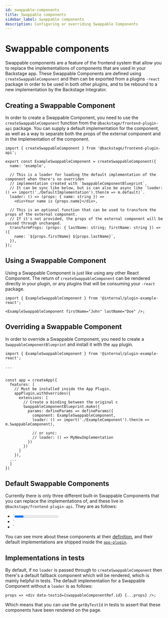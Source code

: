 ```yaml
---
id: swappable-components
title: Swappable components
sidebar_label: Swappable components
description: Configuring or overriding Swappable Components
---
```


# Swappable components

Swappable components are a feature of the frontend system that allow you to replace the implementations of components that are used in your Backstage app.
These Swappable Components are defined using `createSwappableComponent` and then can be exported from a plugins `-react` package in order to be used in both other plugins, and to be rebound to a new implementation by the Backstage Integrator.

## Creating a Swappable Component

In order to create a Swappable Component, you need to use the `createSwappableComponent` function from the `@backstage/frontend-plugin-api` package. You can supply a default implementation for the component, as well as a way to separate both the props of the external component and in the implementation of the component.

```tsx title="in @internal/plugin-example-react"
import { createSwappableComponent } from '@backstage/frontend-plugin-api';

export const ExampleSwappableComponent = createSwappableComponent({
  name: 'example',

  // This is a loader for loading the default implementation of the component when there's no overriden
  // implementation created with `SwappableComponentBlueprint`.
  // It can be sync like below, but is can also be async like `loader: () => import('./DefaultImplementation').then(m => m.default)`.
  loader: () => (props: { name: string }) =>
    <div>Your name is {props.name}</div>,

  // This is an optional function that can be used to transform the props of the external component.
  // If it's not provided, the props of the external component will be passed through unchanged.
  transformProps: (props: { lastName: string; firstName: string }) => ({
    name: `${props.firstName} ${props.lastName}`,
  }),
});
```

## Using a Swappable Component

Using a Swappable Component is just like using any other React Component. The return of `createSwappableComponent` can be rendered directly in your plugin, or any plugins that will be consuming your `-react` package.

```tsx title="in @internal/plugin-example"
import { ExampleSwappableComponent } from '@internal/plugin-example-react';

<ExampleSwappableComponent firstName="John" lastName="Doe" />;
```

## Overriding a Swappable Component

In order to override a Swappable Component, you need to create a `SwappableComponentBlueprint` and install it with the `app` plugin.

```tsx title="in packages/app/src/App.tsx"
import { ExampleSwappableComponent } from '@internal/plugin-example-react';

...


const app = createApp({
  features: [
    // Must be installed inside the App Plugin.
    appPlugin.withOverrides({
      extensions: [
        // Create a binding between the original c
        SwappableComponentBlueprint.make({
          params: defineParams => defineParams({
            component: ExampleSwappableComponent,
            loader: () => import('./ExampleComponent').then(m => m.SwappableComponent),

            // or sync:
            // loader: () => MyNewImplementation
          })
        })
      ]
    }),
  ...
  ]
})

```

## Default Swappable Components

Currently there is only three different built-in Swappable Components that you can replace the implementations of, and these live in `@backstage/frontend-plugin-api`. They are as follows:

- `<Progress />
- `<ErrorDisplay />
- `<NotFoundErrorPage />

You can see more about these components at their [definition](https://github.com/backstage/backstage/blob/master/packages/frontend-plugin-api/src/components/DefaultSwappableComponents.tsx), and their default implementations are shipped inside the [`app-plugin`](https://github.com/backstage/backstage/blob/master/plugins/app/src/extensions/components.tsx).

## Implementations in tests

By default, if no `loader` is passed through to `createSwappableComponent` then there's a default fallback component which will be rendered, which is mainly helpful in tests. The default implementation for a Swappable Component without a `loader` is as follows:

```tsx
props => <div data-testid={swappableComponentRef.id} {...props} />;
```

Which means that you can use the `getByTestId` in tests to assert that these components have been rendered on the page.
